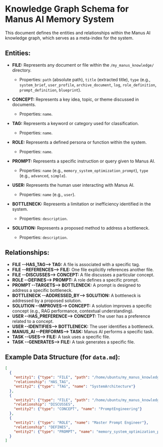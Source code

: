 # Knowledge Graph Schema for Manus AI Memory System

This document defines the entities and relationships within the Manus AI knowledge graph, which serves as a meta-index for the system.

## Entities:

*   **FILE:** Represents any document or file within the `/my_manus_knowledge/` directory.
    *   Properties: `path` (absolute path), `title` (extracted title), `type` (e.g., `system_brief`, `user_profile`, `archive_document`, `log`, `role_definition`, `prompt_definition`, `blueprint`).

*   **CONCEPT:** Represents a key idea, topic, or theme discussed in documents.
    *   Properties: `name`.

*   **TAG:** Represents a keyword or category used for classification.
    *   Properties: `name`.

*   **ROLE:** Represents a defined persona or function within the system.
    *   Properties: `name`.

*   **PROMPT:** Represents a specific instruction or query given to Manus AI.
    *   Properties: `name` (e.g., `memory_system_optimization_prompt`), `type` (e.g., `advanced`, `simple`).

*   **USER:** Represents the human user interacting with Manus AI.
    *   Properties: `name` (e.g., `user`).

*   **BOTTLENECK:** Represents a limitation or inefficiency identified in the system.
    *   Properties: `description`.

*   **SOLUTION:** Represents a proposed method to address a bottleneck.
    *   Properties: `description`.

## Relationships:

*   **FILE --HAS_TAG--> TAG:** A file is associated with a specific tag.
*   **FILE --REFERENCES--> FILE:** One file explicitly references another file.
*   **FILE --DISCUSSES--> CONCEPT:** A file discusses a particular concept.
*   **ROLE --DEFINES--> PROMPT:** A role defines a specific prompt.
*   **PROMPT --TARGETS--> BOTTLENECK:** A prompt is designed to address a specific bottleneck.
*   **BOTTLENECK --ADDRESSED_BY--> SOLUTION:** A bottleneck is addressed by a proposed solution.
*   **SOLUTION --IMPROVES--> CONCEPT:** A solution improves a specific concept (e.g., RAG performance, contextual understanding).
*   **USER --HAS_PREFERENCE--> CONCEPT:** The user has a preference related to a concept.
*   **USER --IDENTIFIES--> BOTTLENECK:** The user identifies a bottleneck.
*   **MANUS_AI --PERFORMS--> TASK:** Manus AI performs a specific task.
*   **TASK --USES--> FILE:** A task uses a specific file.
*   **TASK --GENERATES--> FILE:** A task generates a specific file.

## Example Data Structure (for `data.md`):

```json
[
  {
    "entity1": {"type": "FILE", "path": "/home/ubuntu/my_manus_knowledge/system_brief.md", "title": "System Brief"},
    "relationship": "HAS_TAG",
    "entity2": {"type": "TAG", "name": "SystemArchitecture"}
  },
  {
    "entity1": {"type": "FILE", "path": "/home/ubuntu/my_manus_knowledge/archive/2025-09-10_Lakera_Prompt_Engineering_Summary.md", "title": "Lakera Prompt Engineering Summary"},
    "relationship": "DISCUSSES",
    "entity2": {"type": "CONCEPT", "name": "PromptEngineering"}
  },
  {
    "entity1": {"type": "ROLE", "name": "Master Prompt Engineer"},
    "relationship": "DEFINES",
    "entity2": {"type": "PROMPT", "name": "memory_system_optimization_prompt"}
  }
]
```


